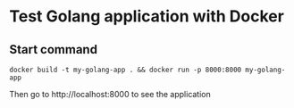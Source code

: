 # Test Golang application with Docker
## Start command
`docker build -t my-golang-app . && docker run -p 8000:8000 my-golang-app`

Then go to http://localhost:8000 to see the application